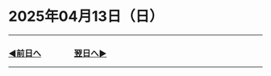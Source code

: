 # 2025年04月13日（日）

---

### [◀️前日へ](https://github.com/yuasys/chatty-journal/blob/main/2025/04/2025-04-12.md)&emsp;&emsp;&emsp;&emsp;[翌日へ▶️](https://github.com/yuasys/chatty-journal/blob/main/2025/04/2025-04-14.md)

---
